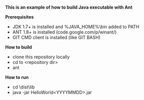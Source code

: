**This is an example of how to build Java executable with Ant**

**Prerequisites**
* JDK 1.7+ is installed and %JAVA_HOME%\bin added to PATH
* ANT 1.8+ is installed (code.google.com/p/winant/)
* GIT CMD client is installed (like GIT BASH)

**How to build**
* clone this repository locally 
* cd to \<repository dir\>
* ant

**How to run**
* cd \dist\lib
* java -jar HelloWorld\<YYYYMMDD\>.jar

